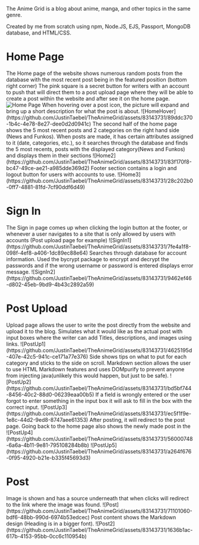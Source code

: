 The Anime Grid is a blog about anime, manga, and other topics in the same genre.

Created by me from scratch using npm, Node.JS, EJS, Passport, MongoDB database, and HTML/CSS.

<h1>Home Page</h1>
The Home page of the website shows numerous random posts from the database with the most recent post being in the featured position (bottom right corner)
The pink square is a secret button for writers with an account to push that will direct them to a post upload page where they will be able to create a post within the website and after see it on the home page.
<picture>
  <img alt="Home Page" src="https://github.com/JustinTaebel/TheAnimeGrid/assets/83143731/e680be05-b8db-4e26-8907-06fe6560b620">
</picture>
When hovering over a post icon, the picture will expand and bring up a short description for what the post is about.
![HomeHover](https://github.com/JustinTaebel/TheAnimeGrid/assets/83143731/89ddc370-1b4c-4e78-8e27-dee0d2d0941c)
The second half of the home page shows the 5 most recent posts and 2 categories on the right hand side (News and Funkos). When posts are made, it has certain attributes assigned to it (date, categories, etc.), so it searches through the database and finds the 5 most recents, posts with the displayed category(News and Funkos) and displays them in their sections
![Home2](https://github.com/JustinTaebel/TheAnimeGrid/assets/83143731/83f170f8-bc47-49ce-ae21-a985dde369d2)
Footer section contains a login and logout button for users with accounts to use.
![Home3](https://github.com/JustinTaebel/TheAnimeGrid/assets/83143731/28c202b0-0ff7-4881-81fd-7cf90ddf6d49)


<h1>Sign In</h1>
The Sign in page comes up when clicking the login button at the footer, or whenever a user navigates to a site that is only allowed by users with accounts (Post upload page for example)
![SignIn1](https://github.com/JustinTaebel/TheAnimeGrid/assets/83143731/7fe4a1f8-098f-4ef8-a406-1dc89ec88e64)
Searches through database for account information. Used the bycrypt package to encrypt and decrypt the passwords and if the wrong username or password is entered displays error message.
![SignIn2](https://github.com/JustinTaebel/TheAnimeGrid/assets/83143731/9462ef46-d802-45eb-9bd9-4b43c2892a59)

<h1>Post Upload</h1>
Upload page allows the user to write the post directly from the website and upload it to the blog. Simulates what it would like as the actual post with input boxes where the writer can add Titles, descriptions, and images using links.
![PostUp1](https://github.com/JustinTaebel/TheAnimeGrid/assets/83143731/4625195d-407e-42c5-941c-ce171a77e376)
Side shows tips on what to put for each category and sticks to the side on scroll.
Markdown section allows the user to use HTML Markdown features and uses DOMpurify to prevent anyone from injecting java(unlikely this would happen, but just to be safe).
![PostUp2](https://github.com/JustinTaebel/TheAnimeGrid/assets/83143731/bd5bf744-8456-40c2-88d0-06239eaa00b5)
If a field is wrongly entered or the user forgot to enter something in the input box it will ask to fill in the box with the correct input.
![PostUp3](https://github.com/JustinTaebel/TheAnimeGrid/assets/83143731/ec5f1f9e-1e8c-44d2-9ed8-8747aee61353)
After posting, it will redirect to the post page. Going back to the home page also shows the newly made post in the
![PostUp4](https://github.com/JustinTaebel/TheAnimeGrid/assets/83143731/56000748-6a6a-4b11-9e81-795108284b8b)
![PostUp5](https://github.com/JustinTaebel/TheAnimeGrid/assets/83143731/a264f676-0f95-4920-b21e-b335f45693d3)


<h1>Post</h1>
Image is shown and has a source underneath that when clicks will redirect to the link where the image was found.
![Post](https://github.com/JustinTaebel/TheAnimeGrid/assets/83143731/71101060-bdf6-48bb-990d-6974b53edcec)
Post content shows the Markdown design (Heading is in a bigger font).
![Post2](https://github.com/JustinTaebel/TheAnimeGrid/assets/83143731/1636b1ac-617b-4153-95bb-0cc6c110954b)
